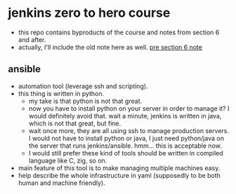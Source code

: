 # jenkins zero to hero course

- this repo contains byproducts of the course and notes from section 6 and
after.
- actually, I'll include the old note here as well. [pre section 6
note](/note_pre_section6.md)

## ansible

- automation tool (leverage ssh and scripting).
- this thing is written in python.
  - my take is that python is not that great.
  - now you have to install python on your server in order to manage it? I
  would definitely avoid that. wait a minute, jenkins is written in java, which
  is not that great, but fine.
  - wait once more, they are all using ssh to manage production servers. I
  would not have to install python or java, I just need python/java on the
  server that runs jenkins/ansible. hmm… this is acceptable now.
  - I would still prefer these kind of tools should be written in compiled
  language like C, zig, so on.
- main feature of this tool is to make managing multiple machines easy.
- help describe the whole infrastructure in yaml (supposedly to be both human
and machine friendly).
